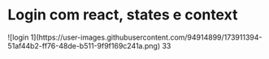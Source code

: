 <h1>Login com react, states e context</h1>
![login 1](https://user-images.githubusercontent.com/94914899/173911394-51af44b2-ff76-48de-b511-9f9f169c241a.png)
33
